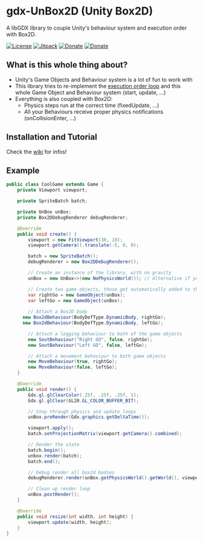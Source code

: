 # gdx-UnBox2D (Unity Box2D)

A libGDX library to couple Unity's behaviour system and execution order with Box2D.

[![License](https://img.shields.io/github/license/lyze237/gdx-UnBox2D)](https://github.com/lyze237/gdx-UnBox2D/blob/main/LICENSE)
[![Jitpack](https://jitpack.io/v/lyze237/gdx-UnBox2D.svg)](https://jitpack.io/#lyze237/gdx-UnBox2D)
[![Donate](https://img.shields.io/badge/Donate-%3C3-red)](https://coffee.lyze.dev)
[![Donate](https://img.shields.io/badge/JavaDoc-blue)](https://coffee.lyze.dev)

## What is this whole thing about?

* Unity's Game Objects and Behaviour system is a lot of fun to work with
* This library tries to re-implement the [execution order loop](https://docs.unity3d.com/Manual/ExecutionOrder.html) and this whole Game Object and Behaviour system (start, update, ...)
* Everything is also coupled with Box2D:
  * Physics steps run at the correct time (fixedUpdate, ...)
  * All your Behaviours receive proper physics notifications (onCollisionEnter, ...)

## Installation and Tutorial

Check the [wiki](https://github.com/lyze237/gdx-UnBox2D/wiki) for infos!

## Example

```java
public class CoolGame extends Game {
    private Viewport viewport;

    private SpriteBatch batch;

    private UnBox unBox;
    private Box2DDebugRenderer debugRenderer;

    @Override
    public void create() {
        viewport = new FitViewport(30, 10);
        viewport.getCamera().translate(-5, 0, 0);

        batch = new SpriteBatch();
        debugRenderer = new Box2DDebugRenderer();

        // Create an instance of the library, with no gravity
        unBox = new UnBox<>(new NoPhysicsWorld()); // Alternative if you want to use physics: new UnBox<>(new Box2dPhysicsWorld(new World(new Vector2(0, 0), true)));

        // Create two game objects, those get automatically added to the libraries instance
        var rightGo = new GameObject(unBox);
        var leftGo = new GameObject(unBox);
        
        // Attach a Box2D body
      new Box2dBehaviour(BodyDefType.DynamicBody, rightGo);
      new Box2dBehaviour(BodyDefType.DynamicBody, leftGo);

        // Attach a logging behaviour to both of the game objects
        new SoutBehaviour("Right GO", false, rightGo);
        new SoutBehaviour("Left GO", false, leftGo);

        // Attach a movement behaviour to both game objects
        new MoveBehaviour(true, rightGo);
        new MoveBehaviour(false, leftGo);
    }

    @Override
    public void render() {
        Gdx.gl.glClearColor(.25f, .25f, .25f, 1);
        Gdx.gl.glClear(GL20.GL_COLOR_BUFFER_BIT);

        // Step through physics and update loops
        unBox.preRender(Gdx.graphics.getDeltaTime());

        viewport.apply();
        batch.setProjectionMatrix(viewport.getCamera().combined);

        // Render the state
        batch.begin();
        unbox.render(batch);
        batch.end();

        // Debug render all box2d bodies
        debugRenderer.render(unBox.getPhysicsWorld().getWorld(), viewport.getCamera().combined);

        // Clean up render loop
        unBox.postRender();
    }

    @Override
    public void resize(int width, int height) {
        viewport.update(width, height);
    }
}
```
